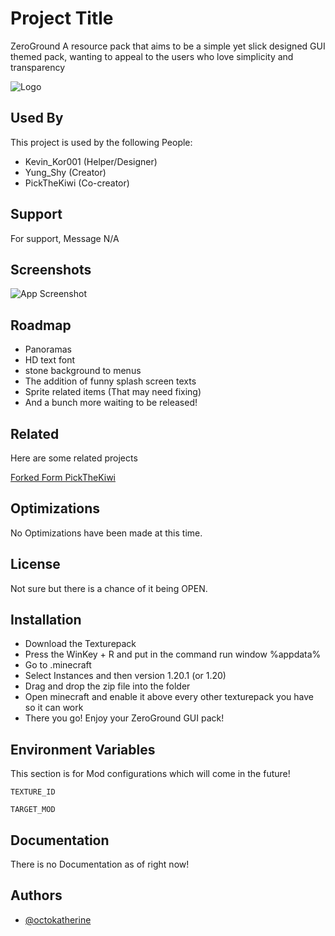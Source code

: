 
# Project Title

ZeroGround
A resource pack that aims to be a simple yet slick designed GUI themed pack, wanting to appeal to the users who love simplicity and transparency


![Logo]([https://github.com/KevinKor001/ZeroGround/blob/main/pack.png?raw=true](https://github.com/PickTheKiwi/ZeroGround/blob/main/pack.png))


## Used By

This project is used by the following People:

- Kevin_Kor001 (Helper/Designer)
- Yung_Shy (Creator)
- PickTheKiwi (Co-creator)


## Support

For support, Message N/A


## Screenshots

![App Screenshot](https://via.placeholder.com/468x300?text=App+Screenshot+Here)


## Roadmap

- Panoramas
- HD text font
- stone background to menus
- The addition of funny splash screen texts
- Sprite related items (That may need fixing)
- And a bunch more waiting to be released!


## Related

Here are some related projects

[Forked Form PickTheKiwi](https://github.com/PickTheKiwi/ZeroGround)


## Optimizations

No Optimizations have been made at this time.


## License

Not sure but there is a chance of it being OPEN.


## Installation



- Download the Texturepack
- Press the WinKey + R and put in the command run window %appdata%
- Go to .minecraft
- Select Instances and then version 1.20.1 (or 1.20)
- Drag and drop the zip file into the folder
- Open minecraft and enable it above every other texturepack you have so it can work
- There you go! Enjoy your ZeroGround GUI pack!

## Environment Variables

This section is for Mod configurations which will come in the future!

`TEXTURE_ID`

`TARGET_MOD`


## Documentation

There is no Documentation as of right now!


## Authors

- [@octokatherine](https://www.github.com/octokatherine)

